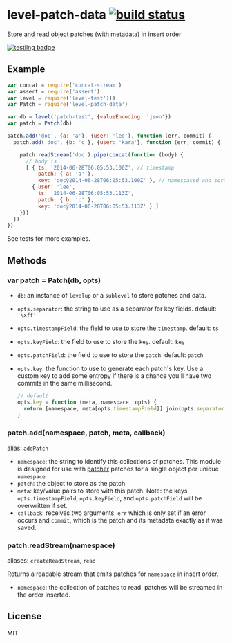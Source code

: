 # level-patch-data [![build status](https://secure.travis-ci.org/nrw/level-patch-data.png)](http://travis-ci.org/nrw/level-patch-data)

Store and read object patches (with metadata) in insert order

[![testling badge](https://ci.testling.com/nrw/level-patch-data.png)](https://ci.testling.com/nrw/level-patch-data)

## Example

``` js
var concat = require('concat-stream')
var assert = require('assert')
var level = require('level-test')()
var Patch = require('level-patch-data')

var db = level('patch-test', {valueEncoding: 'json'})
var patch = Patch(db)

patch.add('doc', {a: 'a'}, {user: 'lee'}, function (err, commit) {
  patch.add('doc', {b: 'c'}, {user: 'kara'}, function (err, commit) {

    patch.readStream('doc').pipe(concat(function (body) {
      // body is
      [ { ts: '2014-06-28T06:05:53.100Z', // timestamp
          patch: { a: 'a' },
          key: 'docÿ2014-06-28T06:05:53.100Z' }, // namespaced and sorted by ts
        { user: 'lee',
          ts: '2014-06-28T06:05:53.113Z',
          patch: { b: 'c' },
          key: 'docÿ2014-06-28T06:05:53.113Z' } ]
    }))
  })
})
```

See tests for more examples.

## Methods

### var patch = Patch(db, opts)

- `db`: an instance of `levelup` or a `sublevel` to store patches and data.
- `opts.separator`: the string to use as a separator for key fields. default:
  `'\xff'`
- `opts.timestampField`: the field to use to store the `timestamp`. default:
  `ts`
- `opts.keyField`: the field to use to store the `key`. default: `key`
- `opts.patchField`: the field to use to store the `patch`. default: `patch`
- `opts.key`: the function to use to generate each patch's key. Use a custom
  key to add some entropy if there is a chance you'll have two commits in the
  same millisecond.

  ```js
  // default
  opts.key = function (meta, namespace, opts) {
    return [namespace, meta[opts.timestampField]].join(opts.separator)
  }
  ```

### patch.add(namespace, patch, meta, callback)

alias: `addPatch`

- `namespace`: the string to identify this collections of patches. This module
  is designed for use with [patcher](https://www.npmjs.org/package/patcher)
  patches for a single object per unique `namespace`
- `patch`: the object to store as the patch
- `meta`: key/value pairs to store with this patch. Note: the keys
  `opts.timestampField`, `opts.keyField`, and `opts.patchField` will be
  overwritten if set.
- `callback`: receives two arguments, `err` which is only set if an error occurs
  and `commit`, which is the patch and its metadata exactly as it was saved.

### patch.readStream(namespace)

aliases: `createReadStream`, `read`

Returns a readable stream that emits patches for `namespace` in insert order.

- `namespace`: the collection of patches to read. patches will be streamed in
  the order inserted.

## License

MIT
